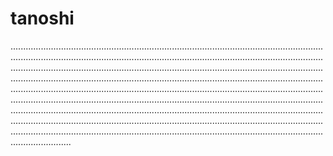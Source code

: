 # tanoshi

....................................................................................................................................................................................................................................................................................................................................................................................................................................................................................................................................................................................................................................................................................................................................................................................................................................................................................................................................................................................................................................................................................................................................................................................
